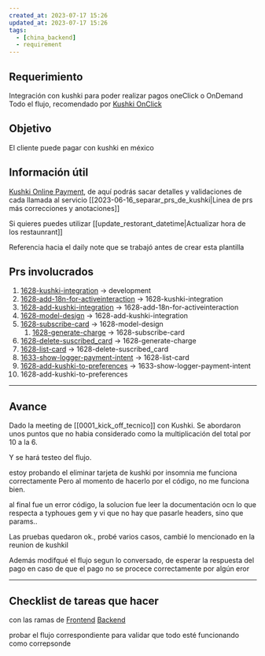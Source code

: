 ```yaml
---
created_at: 2023-07-17 15:26
updated_at: 2023-07-17 15:26
tags:
  - [china_backend]
  - requirement
---
```




## Requerimiento

Integración con kushki para poder realizar pagos oneClick o OnDemand
Todo el flujo, recomendado por [Kushki OnClick](https://docs.kushki.com/mx/one-time-payments/card/on-demand)


## Objetivo

El cliente puede pagar con kushki en méxico

## Información útil
[Kushki Online Payment](https://api-docs.kushkipagos.com/docs/online-payments/services-by-country), de aquí podrás sacar detalles y validaciones de cada llamada al servicio
[[2023-06-16_separar_prs_de_kushki|Linea de prs más correcciones y anotaciones]]

Si quieres puedes utilizar [[update_restorant_datetime|Actualizar hora de los restaunrant]]


Referencia hacia el daily note que se trabajó antes de crear esta plantilla
## Prs involucrados

1. [1628-kushki-integration](https://bitbucket.org/niusushi/china-backend/pull-requests/310) -> development
2. [1628-add-18n-for-activeinteraction](https://bitbucket.org/niusushi/china-backend/pull-requests/311) -> 1628-kushki-integration
3. [1628-add-kushki-integration](https://bitbucket.org/niusushi/china-backend/pull-requests/312) -> 1628-add-18n-for-activeinteraction
4. [1628-model-design](https://bitbucket.org/niusushi/china-backend/pull-requests/313) -> 1628-add-kushki-integration
5. [1628-subscribe-card](https://bitbucket.org/niusushi/china-backend/pull-requests/314) -> 1628-model-design
	1. [1628-generate-charge](https://bitbucket.org/niusushi/china-backend/pull-requests/315) -> 1628-subscribe-card
6. [1628-delete-suscribed_card](https://bitbucket.org/niusushi/china-backend/pull-requests/316) -> 1628-generate-charge
7. [1628-list-card](https://bitbucket.org/niusushi/china-backend/pull-requests/317) -> 1628-delete-suscribed_card
8. [1633-show-logger-payment-intent](https://bitbucket.org/niusushi/china-backend/pull-requests/319) -> 1628-list-card
9. [1628-add-kushki-to-preferences](https://bitbucket.org/niusushi/china-backend/pull-requests/320) -> 1633-show-logger-payment-intent
10. 1628-add-kushki-to-preferences



---
## Avance

Dado la meeting de [[0001_kick_off_tecnico]] con Kushki.
Se abordaron unos puntos que no habia considerado como la multiplicación del total por 10 a la 6.

Y se hará testeo del flujo.

estoy probando el eliminar tarjeta de kushki
por insomnia me funciona correctamente
Pero al momento de hacerlo por el código, no me funciona bien.

al final fue un error código, la solucion fue leer la documentación ocn lo que respecta a typhoues gem y vi que no hay que pasarle headers, sino que params..

Las pruebas quedaron ok., probé varios casos, cambié lo mencionado en la reunion de kushkil

Además modifqué el flujo segun lo conversado, de esperar la respuesta del pago en caso de que el pago no se procece correctamente por algún eror

---
## Checklist de tareas que hacer 

con las ramas de 
[Frontend](https://bitbucket.org/niusushi/china-delivery/branch/kushki-integration)
[Backend](https://bitbucket.org/niusushi/china-backend/pull-requests/320)

probar el flujo correspondiente para validar que todo esté funcionando como correpsonde


